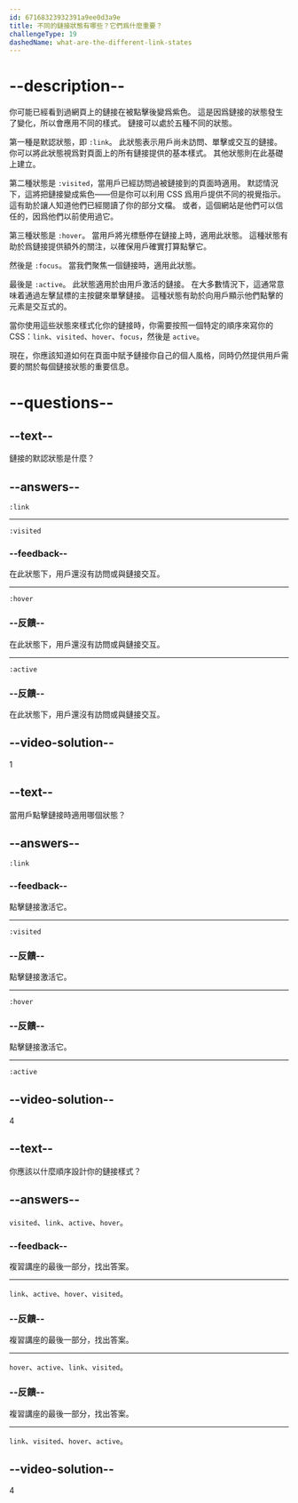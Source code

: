 ```yaml
---
id: 67168323932391a9ee0d3a9e
title: 不同的鏈接狀態有哪些？它們爲什麼重要？
challengeType: 19
dashedName: what-are-the-different-link-states
---
```


# --description--

你可能已經看到過網頁上的鏈接在被點擊後變爲紫色。 這是因爲鏈接的狀態發生了變化，所以會應用不同的樣式。 鏈接可以處於五種不同的狀態。

第一種是默認狀態，即 `:link`。 此狀態表示用戶尚未訪問、單擊或交互的鏈接。 你可以將此狀態視爲對頁面上的所有鏈接提供的基本樣式。 其他狀態則在此基礎上建立。

第二種狀態是 `:visited`，當用戶已經訪問過被鏈接到的頁面時適用。 默認情況下，這將把鏈接變成紫色——但是你可以利用 CSS 爲用戶提供不同的視覺指示。 這有助於讓人知道他們已經閱讀了你的部分文檔。 或者，這個網站是他們可以信任的，因爲他們以前使用過它。

第三種狀態是 `:hover`。 當用戶將光標懸停在鏈接上時，適用此狀態。 這種狀態有助於爲鏈接提供額外的關注，以確保用戶確實打算點擊它。

然後是 `:focus`。 當我們聚焦一個鏈接時，適用此狀態。

最後是 `:active`。 此狀態適用於由用戶激活的鏈接。 在大多數情況下，這通常意味着通過左擊鼠標的主按鍵來單擊鏈接。 這種狀態有助於向用戶顯示他們點擊的元素是交互式的。

當你使用這些狀態來樣式化你的鏈接時，你需要按照一個特定的順序來寫你的 CSS：`link`、`visited`、`hover`、`focus`，然後是 `active`。

現在，你應該知道如何在頁面中賦予鏈接你自己的個人風格，同時仍然提供用戶需要的關於每個鏈接狀態的重要信息。

# --questions--

## --text--

鏈接的默認狀態是什麼？

## --answers--

`:link`

---

`:visited`

### --feedback--

在此狀態下，用戶還沒有訪問或與鏈接交互。

---

`:hover`

### --反饋--

在此狀態下，用戶還沒有訪問或與鏈接交互。

---

`:active`

### --反饋--

在此狀態下，用戶還沒有訪問或與鏈接交互。

## --video-solution--

1

## --text--

當用戶點擊鏈接時適用哪個狀態？

## --answers--

`:link`

### --feedback--

點擊鏈接激活它。

---

`:visited`

### --反饋--

點擊鏈接激活它。

---

`:hover`

### --反饋--

點擊鏈接激活它。

---

`:active`

## --video-solution--

4

## --text--

你應該以什麼順序設計你的鏈接樣式？

## --answers--

`visited`、`link`、`active`、`hover`。

### --feedback--

複習講座的最後一部分，找出答案。

---

`link`、`active`、`hover`、`visited`。

### --反饋--

複習講座的最後一部分，找出答案。

---

`hover`、`active`、`link`、`visited`。

### --反饋--

複習講座的最後一部分，找出答案。

---

`link`、`visited`、`hover`、`active`。

## --video-solution--

4
